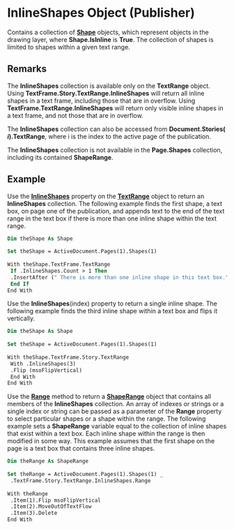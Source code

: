 
# InlineShapes Object (Publisher)

Contains a collection of  **[Shape](666cb7f0-62a8-f419-9838-007ef29506ee.md)** objects, which represent objects in the drawing layer, where **Shape.IsInline** is **True**. The collection of shapes is limited to shapes within a given text range.


## Remarks

The  **InlineShapes** collection is available only on the **TextRange** object. Using **TextFrame.Story.TextRange.InlineShapes** will return all inline shapes in a text frame, including those that are in overflow. Using **TextFrame.TextRange.InlineShapes** will return only visible inline shapes in a text frame, and not those that are in overflow.

The  **InlineShapes** collection can also be accessed from **Document.Stories( _i_).TextRange**, where i is the index to the active page of the publication.

The **InlineShapes** collection is not available in the **Page.Shapes** collection, including its contained **ShapeRange**.


## Example

Use the  **[InlineShapes](ffe2d8f2-e1d7-44ea-00fd-3c6523c9fe44.md)** property on the **[TextRange](566f240b-d2a6-8cb3-9eb7-68328d6c28bd.md)** object to return an  **InlineShapes** collection. The following example finds the first shape, a text box, on page one of the publication, and appends text to the end of the text range in the text box if there is more than one inline shape within the text range.


```vb
Dim theShape As Shape 
 
Set theShape = ActiveDocument.Pages(1).Shapes(1) 
 
With theShape.TextFrame.TextRange 
 If .InlineShapes.Count > 1 Then 
 .InsertAfter (" There is more than one inline shape in this text box.") 
 End If 
End With
```

Use the  **InlineShapes**(index) property to return a single inline shape. The following example finds the third inline shape within a text box and flips it vertically.




```vb
Dim theShape As Shape 
 
Set theShape = ActiveDocument.Pages(1).Shapes(1) 
 
With theShape.TextFrame.Story.TextRange 
 With .InlineShapes(3) 
 .Flip (msoFlipVertical) 
 End With 
End With
```

Use the  **[Range](f9ef5314-21f1-378f-1552-fcd4e46f841d.md)** method to return a **[ShapeRange](c85967c9-af43-747d-7e0b-64ddc22c84be.md)** object that contains all members of the **InlineShapes** collection. An array of indexes or strings or a single index or string can be passed as a parameter of the **Range** property to select particular shapes or a shape within the range. The following example sets a **ShapeRange** variable equal to the collection of inline shapes that exist within a text box. Each inline shape within the range is then modified in some way. This example assumes that the first shape on the page is a text box that contains three inline shapes.




```vb
Dim theRange As ShapeRange 
 
Set theRange = ActiveDocument.Pages(1).Shapes(1) _ 
 .TextFrame.Story.TextRange.InlineShapes.Range 
 
With theRange 
 .Item(1).Flip msoFlipVertical 
 .Item(2).MoveOutOfTextFlow 
 .Item(3).Delete 
End With
```

